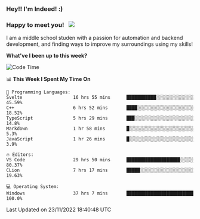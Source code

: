 ### Hey!! I'm Indeed! :) 

### Happy to meet you! &nbsp; ![](https://visitor-badge.glitch.me/badge?page_id=Indeedornot.Indeedornot)

I am a middle school studen with a passion for automation and backend development, and finding ways to improve my surroundings using my skills!

**What've I been up to this week?** 

<!--START_SECTION:waka-->
![Code Time](http://img.shields.io/badge/Code%20Time-667%20hrs%204%20mins-blue)

📊 **This Week I Spent My Time On** 

```text
💬 Programming Languages: 
Svelte                   16 hrs 55 mins      ███████████░░░░░░░░░░░░░░   45.59% 
C++                      6 hrs 52 mins       ████░░░░░░░░░░░░░░░░░░░░░   18.52% 
TypeScript               5 hrs 29 mins       ███░░░░░░░░░░░░░░░░░░░░░░   14.8% 
Markdown                 1 hr 58 mins        █░░░░░░░░░░░░░░░░░░░░░░░░   5.3% 
JavaScript               1 hr 26 mins        █░░░░░░░░░░░░░░░░░░░░░░░░   3.9%

🔥 Editors: 
VS Code                  29 hrs 50 mins      ████████████████████░░░░░   80.37% 
CLion                    7 hrs 17 mins       █████░░░░░░░░░░░░░░░░░░░░   19.63%

💻 Operating System: 
Windows                  37 hrs 7 mins       █████████████████████████   100.0%

```


 Last Updated on 23/11/2022 18:40:48 UTC
<!--END_SECTION:waka-->
